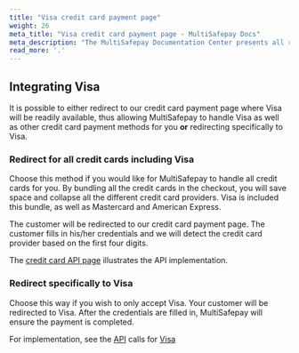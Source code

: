 ```yaml
---
title: "Visa credit card payment page"
weight: 26
meta_title: "Visa credit card payment page - MultiSafepay Docs"
meta_description: "The MultiSafepay Documentation Center presents all relevant information about our Plugins and API. You can also find support pages for payment methods, tools and general questions as well as the contact details of our Support and Integration Teams."
read_more: '.'
--- 
```

## Integrating Visa

It is possible to either redirect to our credit card payment page where Visa will be readily available, thus allowing MultiSafepay to handle Visa as well as other credit card payment methods for you __or__ redirecting specifically to Visa.

### Redirect for all credit cards including Visa
Choose this method if you would like for MultiSafepay to handle all credit cards for you. By bundling all the credit cards in the checkout, you will save space and collapse all the different credit card providers. Visa is included this bundle, as well as Mastercard and American Express.

The customer will be redirected to our credit card payment page. The customer fills in his/her credentials and we will detect the credit card provider based on the first four digits.

The [credit card API page](/api/#credit-cards) illustrates the API implementation.

### Redirect specifically to Visa
Choose this way if you wish to only accept Visa. Your customer will be redirected to Visa. After the credentials are filled in, MultiSafepay will ensure the payment is completed.

For implementation, see the [API](/faq/general/glossary/#api) calls for [Visa](/api/#visa)